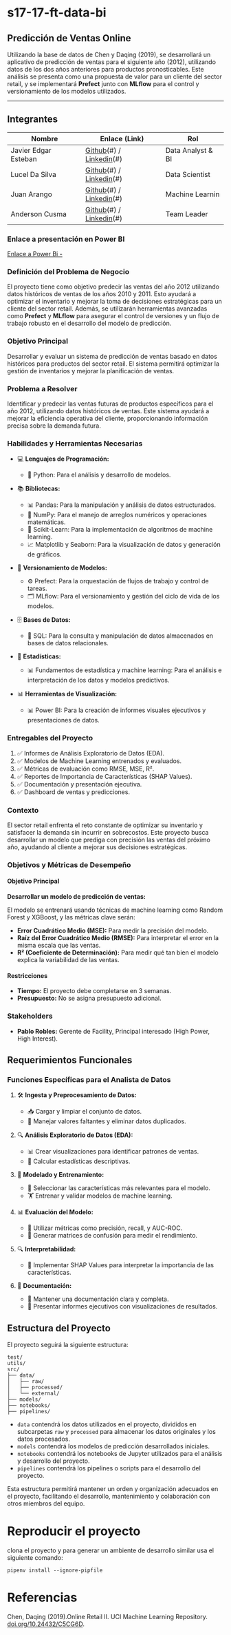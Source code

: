 # s17-17-ft-data-bi

## Predicción de Ventas Online

Utilizando la base de datos de Chen y Daqing (2019), se desarrollará un aplicativo de predicción de ventas para el siguiente año (2012), utilizando datos de los dos años anteriores para productos pronosticables. Este análisis se presenta como una propuesta de valor para un cliente del sector retail, y se implementará **Prefect** junto con **MLflow** para el control y versionamiento de los modelos utilizados.

----------------------------------------------------------------------------------------

## Integrantes 

| Nombre                    | Enlace (Link)                    | Rol                 |
|------------               |----------------------------------|---------------------|
| Javier Edgar Esteban      | [Github](https://github.com/JavierEdgarEsteban77)(#) / [Linkedin](https://www.linkedin.com/in/jesteban77/)(#)      | Data Analyst & BI   |
| Lucel Da Silva            | [Github](https://github.com/luceldasilva)(#) / [Linkedin](https://www.linkedin.com/in/luceldasilva/)(#)      | Data Scientist              |
| Juan Arango               | [Github](https://github.com/Vagarh)(#) / [Linkedin](https://www.linkedin.com/in/juan-felipe-c-8a010b121/)(#)      | Machine Learnin       |
| Anderson Cusma            | [Github](https://github.com/anderson2093)(#) / [Linkedin](https://www.linkedin.com/in/anderson-cusma-vasquez/)(#)      | Team Leader         |

### Enlace a presentación en Power BI

[Enlace a Power Bi - ](https://app.powerbi.com/view?r=eyJrIjoiMmUzODUzYTQtMmUzMC00YWZlLTkwMjktZmE4OGY1NmMwYWIzIiwidCI6IjNiNjUzZDBiLWIzYjgtNGE0Yy05YzJlLTVkNDAzNjNkNWI0MSIsImMiOjR9)

### Definición del Problema de Negocio

El proyecto tiene como objetivo predecir las ventas del año 2012 utilizando datos históricos de ventas de los años 2010 y 2011. Esto ayudará a optimizar el inventario y mejorar la toma de decisiones estratégicas para un cliente del sector retail. Además, se utilizarán herramientas avanzadas como **Prefect** y **MLflow** para asegurar el control de versiones y un flujo de trabajo robusto en el desarrollo del modelo de predicción.

### Objetivo Principal
Desarrollar y evaluar un sistema de predicción de ventas basado en datos históricos para productos del sector retail. El sistema permitirá optimizar la gestión de inventarios y mejorar la planificación de ventas.

### Problema a Resolver
Identificar y predecir las ventas futuras de productos específicos para el año 2012, utilizando datos históricos de ventas. Este sistema ayudará a mejorar la eficiencia operativa del cliente, proporcionando información precisa sobre la demanda futura.

### Habilidades y Herramientas Necesarias
- 💻 **Lenguajes de Programación:**
  - 🐍 Python: Para el análisis y desarrollo de modelos.
  
- 📚 **Bibliotecas:**
  - 📊 Pandas: Para la manipulación y análisis de datos estructurados.
  - 🔢 NumPy: Para el manejo de arreglos numéricos y operaciones matemáticas.
  - 🤖 Scikit-Learn: Para la implementación de algoritmos de machine learning.
  - 📈 Matplotlib y Seaborn: Para la visualización de datos y generación de gráficos.

- 🔄 **Versionamiento de Modelos:**
  - ⚙️ Prefect: Para la orquestación de flujos de trabajo y control de tareas.
  - 🗂️ MLflow: Para el versionamiento y gestión del ciclo de vida de los modelos.

- 🗄️ **Bases de Datos:**
  - 📝 SQL: Para la consulta y manipulación de datos almacenados en bases de datos relacionales.

- 📐 **Estadísticas:**
  - 📊 Fundamentos de estadística y machine learning: Para el análisis e interpretación de los datos y modelos predictivos.

- 📊 **Herramientas de Visualización:**
  - 📊 Power BI: Para la creación de informes visuales ejecutivos y presentaciones de datos.


### Entregables del Proyecto
1. ✅ Informes de Análisis Exploratorio de Datos (EDA).
2. ✅ Modelos de Machine Learning entrenados y evaluados.
3. ✅ Métricas de evaluación como RMSE, MSE, R².
4. ✅ Reportes de Importancia de Características (SHAP Values).
5. ✅ Documentación y presentación ejecutiva.
6. ✅ Dashboard de ventas y predicciones.

### Contexto

El sector retail enfrenta el reto constante de optimizar su inventario y satisfacer la demanda sin incurrir en sobrecostos. Este proyecto busca desarrollar un modelo que prediga con precisión las ventas del próximo año, ayudando al cliente a mejorar sus decisiones estratégicas.

### Objetivos y Métricas de Desempeño

#### Objetivo Principal
**Desarrollar un modelo de predicción de ventas:**

El modelo se entrenará usando técnicas de machine learning como Random Forest y XGBoost, y las métricas clave serán:
- **Error Cuadrático Medio (MSE):** Para medir la precisión del modelo.
- **Raíz del Error Cuadrático Medio (RMSE):** Para interpretar el error en la misma escala que las ventas.
- **R² (Coeficiente de Determinación):** Para medir qué tan bien el modelo explica la variabilidad de las ventas.

#### Restricciones

- **Tiempo:** El proyecto debe completarse en 3 semanas.
- **Presupuesto:** No se asigna presupuesto adicional.

### Stakeholders
- **Pablo Robles:** Gerente de Facility, Principal interesado (High Power, High Interest).

## Requerimientos Funcionales

### Funciones Específicas para el Analista de Datos
1. 🛠️ **Ingesta y Preprocesamiento de Datos:**
   - 📥 Cargar y limpiar el conjunto de datos.
   - 🧹 Manejar valores faltantes y eliminar datos duplicados.

2. 🔍 **Análisis Exploratorio de Datos (EDA):**
   - 📊 Crear visualizaciones para identificar patrones de ventas.
   - 🧮 Calcular estadísticas descriptivas.

3. 🤖 **Modelado y Entrenamiento:**
   - 🎯 Seleccionar las características más relevantes para el modelo.
   - 🏋️ Entrenar y validar modelos de machine learning.

4. 📊 **Evaluación del Modelo:**
   - 📏 Utilizar métricas como precisión, recall, y AUC-ROC.
   - 🔄 Generar matrices de confusión para medir el rendimiento.

5. 🔍 **Interpretabilidad:**
   - 🧠 Implementar SHAP Values para interpretar la importancia de las características.

6. 📄 **Documentación:**
   - 📝 Mantener una documentación clara y completa.
   - 💼 Presentar informes ejecutivos con visualizaciones de resultados.


## Estructura del Proyecto

El proyecto seguirá la siguiente estructura:

```
test/
utils/
src/
├── data/
│   ├── raw/
│   ├── processed/
│   └── external/
├── models/
├── notebooks/
├── pipelines/
```
- `data` contendrá los datos utilizados en el proyecto, divididos en subcarpetas `raw` y `processed` para almacenar los datos originales y los datos procesados.
- `models` contendrá los modelos de predicción desarrollados iniciales.
- `notebooks` contendrá los notebooks de Jupyter utilizados para el análisis y desarrollo del proyecto.
- `pipelines` contendrá los pipelines o scripts para el desarrollo del proyecto.

Esta estructura permitirá mantener un orden y organización adecuados en el proyecto, facilitando el desarrollo, mantenimiento y colaboración con otros miembros del equipo.

# Reproducir el proyecto
clona el proyecto y para generar un ambiente de desarrollo similar usa el siguiente comando:
```batch
pipenv install --ignore-pipfile
```

# Referencias
Chen, Daqing (2019).Online Retail II. UCI Machine Learning Repository. [doi.org/10.24432/C5CG6D](https://doi.org/10.24432/C5CG6D).
